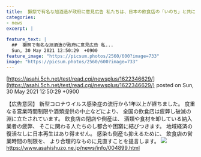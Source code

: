 ```yaml
---
title:  獺祭で有名な旭酒造が政府に意見広告 私たちは、日本の飲食店の「いのち」と共にあります  
categories:
- news
excerpt: |
  
feature_text: |
  ##  獺祭で有名な旭酒造が政府に意見広告 私...
  Sun, 30 May 2021 12:50:29  +0900
feature_image: "https://picsum.photos/2560/600?image=733"
image: "https://picsum.photos/2560/600?image=733"
---
```


[https://asahi.5ch.net/test/read.cgi/newsplus/1622346629/](https://asahi.5ch.net/test/read.cgi/newsplus/1622346629/)
posted on Sun, 30 May 2021 12:50:29  +0900

<!--more-->

【広告意図】 新型コロナウイルス感染症の流行から1年以上が経ちました。 度重なる営業時間制限や酒類提供の中止などにより、 全国の飲食店は疲弊し破滅の淵に立たされています。 飲食店の閉店や倒産は、 酒類や食材を卸している納入業者の疲弊、 そこに関わる人たちのし都合や困窮に結びつきます。 地域経済の復活なしに日本再生はあり得ません。 感染も倒産も抑えるために、 飲食店の営業時間の制限を、 より合理的なものに見直すことを提言します。 ![](https://www.asahishuzo.ne.jp/files/Dassai%20advocacy%20ad.jpg) https://www.asahishuzo.ne.jp/news/info/004899.html
